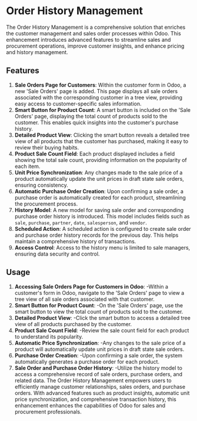 # Order History Management
The Order History Management is a comprehensive solution that enriches the customer management and sales order processes within Odoo. This enhancement introduces advanced features to streamline sales and procurement operations, improve customer insights, and enhance pricing and history management.
## Features
1. **Sale Orders Page for Customers**: Within the customer form in Odoo, a new 'Sale Orders' page is added. This page displays all sale orders associated with the corresponding customer in a tree view, providing easy access to customer-specific sales information.
2. **Smart Button for Product Count**: A smart button is included on the 'Sale Orders' page, displaying the total count of products sold to the customer. This enables quick insights into the customer's purchase history.
3. **Detailed Product View**: Clicking the smart button reveals a detailed tree view of all products that the customer has purchased, making it easy to review their buying habits.
4. **Product Sale Count Field**: Each product displayed includes a field showing the total sale count, providing information on the popularity of each item.
5. **Unit Price Synchronization**: Any changes made to the sale price of a product automatically update the unit prices in draft state sale orders, ensuring consistency.
6. **Automatic Purchase Order Creation**: Upon confirming a sale order, a purchase order is automatically created for each product, streamlining the procurement process.
7. **History Model**: A new model for saving sale order and corresponding purchase order history is introduced. This model includes fields such as `sale`, `purchase`, `partner`, `date`, `salesperson`, and `vendor`.
8. **Scheduled Action**: A scheduled action is configured to create sale order and purchase order history records for the previous day. This helps maintain a comprehensive history of transactions.
9. **Access Control**: Access to the history menu is limited to sale managers, ensuring data security and control.
## Usage
1. **Accessing Sale Orders Page for Customers in Odoo**:
-Within a customer's form in Odoo, navigate to the 'Sale Orders' page to view a tree view of all sale orders associated with that customer.
2. **Smart Button for Product Count**:
-On the 'Sale Orders' page, use the smart button to view the total count of products sold to the customer.
3. **Detailed Product View**:
-Click the smart button to access a detailed tree view of all products purchased by the customer.
4. **Product Sale Count Field**:
-Review the sale count field for each product to understand its popularity.
5. **Automatic Price Synchronization**:
-Any changes to the sale price of a product will automatically update unit prices in draft state sale orders.
6. **Purchase Order Creation**:
-Upon confirming a sale order, the system automatically generates a purchase order for each product.
7. **Sale Order and Purchase Order History**:
-Utilize the history model to access a comprehensive record of sale orders, purchase orders, and related data.
The Order History Management empowers users to efficiently manage customer relationships, sales orders, and purchase orders. With advanced features such as product insights, automatic unit price synchronization, and comprehensive transaction history, this enhancement enhances the capabilities of Odoo for sales and procurement professionals.